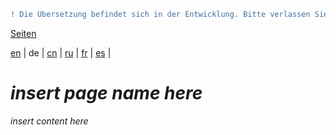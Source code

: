 ```diff
! Die Übersetzung befindet sich in der Entwicklung. Bitte verlassen Sie sich auf die englische Originalversion.
```

[Seiten](https://github.com/syncloud/docs/blob/master/de/index.md#seiten)

[en](https://github.com/syncloud/platform/wiki/Docker) | 
de | 
[cn](https://github.com/syncloud/docs/blob/master/cn/content/Docker.md) | 
[ru](https://github.com/syncloud/docs/blob/master/ru/content/Docker.md) | 
[fr](https://github.com/syncloud/docs/blob/master/fr/content/Docker.md) | 
[es](https://github.com/syncloud/docs/blob/master/es/content/Docker.md) | 

# *insert page name here*

*insert content here*

